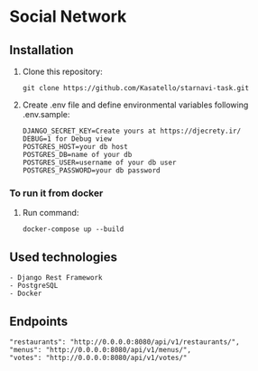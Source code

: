 # Social Network

## Installation
1. Clone this repository:

    ```
    git clone https://github.com/Kasatello/starnavi-task.git
    ```
 2. Create .env file and define environmental variables following .env.sample:
    ```
    DJANGO_SECRET_KEY=Create yours at https://djecrety.ir/
    DEBUG=1 for Debug view
    POSTGRES_HOST=your db host
    POSTGRES_DB=name of your db
    POSTGRES_USER=username of your db user
    POSTGRES_PASSWORD=your db password
    ```
    
### To run it from docker
1. Run command:
      ```
      docker-compose up --build
      ```

## Used technologies
    - Django Rest Framework
    - PostgreSQL
    - Docker

## Endpoints
    "restaurants": "http://0.0.0.0:8080/api/v1/restaurants/",
    "menus": "http://0.0.0.0:8080/api/v1/menus/",
    "votes": "http://0.0.0.0:8080/api/v1/votes/"

